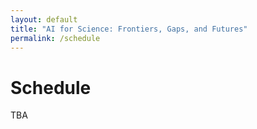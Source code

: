 ```yaml
---
layout: default
title: "AI for Science: Frontiers, Gaps, and Futures"
permalink: /schedule
---
```


# Schedule
TBA


